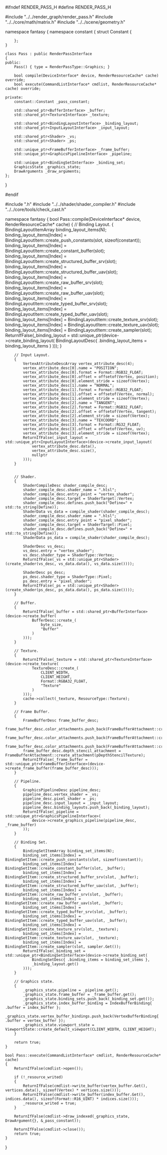 #ifndef RENDER_PASS_H
#define RENDER_PASS_H
 
#include "../../render_graph/render_pass.h"
#include "../../core/math/matrix.h"
#include "../../scene/geometry.h"
 
namespace fantasy
{
	namespace constant
	{
		struct Constant
		{

		};
	}

	class Pass : public RenderPassInterface
	{
	public:
		Pass() { type = RenderPassType::Graphics; }

		bool compile(DeviceInterface* device, RenderResourceCache* cache) override;
		bool execute(CommandListInterface* cmdlist, RenderResourceCache* cache) override;

	private:
		constant::Constant _pass_constant;

		std::shared_ptr<BufferInterface> _buffer;
		std::shared_ptr<TextureInterface> _texture;
		
		std::shared_ptr<BindingLayoutInterface> _binding_layout;
		std::shared_ptr<InputLayoutInterface> _input_layout;

		std::shared_ptr<Shader> _vs;
		std::shared_ptr<Shader> _ps;

		std::unique_ptr<FrameBufferInterface> _frame_buffer;
		std::unique_ptr<GraphicsPipelineInterface> _pipeline;

		std::unique_ptr<BindingSetInterface> _binding_set;
		GraphicsState _graphics_state;
        DrawArguments _draw_arguments;
	};

}
 
#endif



#include ".h"
#include "../../shader/shader_compiler.h"
#include "../../core/tools/check_cast.h"

namespace fantasy
{
	bool Pass::compile(DeviceInterface* device, RenderResourceCache* cache)
	{
		// Binding Layout.
		{
			BindingLayoutItemArray binding_layout_items(N);
			binding_layout_items[Index] = BindingLayoutItem::create_push_constants(slot, sizeof(constant));
			binding_layout_items[Index] = BindingLayoutItem::create_constant_buffer(slot);
			binding_layout_items[Index] = BindingLayoutItem::create_structured_buffer_srv(slot);
			binding_layout_items[Index] = BindingLayoutItem::create_structured_buffer_uav(slot);
			binding_layout_items[Index] = BindingLayoutItem::create_raw_buffer_srv(slot);
			binding_layout_items[Index] = BindingLayoutItem::create_raw_buffer_uav(slot);
			binding_layout_items[Index] = BindingLayoutItem::create_typed_buffer_srv(slot);
			binding_layout_items[Index] = BindingLayoutItem::create_typed_buffer_uav(slot);
			binding_layout_items[Index] = BindingLayoutItem::create_texture_srv(slot);
			binding_layout_items[Index] = BindingLayoutItem::create_texture_uav(slot);
			binding_layout_items[Index] = BindingLayoutItem::create_sampler(slot);
			ReturnIfFalse(_binding_layout = std::unique_ptr<BindingLayoutInterface>(device->create_binding_layout(
				BindingLayoutDesc{ .binding_layout_items = binding_layout_items }
			)));
		}

		// Input Layout.
		{
			VertexAttributeDescArray vertex_attribute_desc(4);
			vertex_attribute_desc[0].name = "POSITION";
			vertex_attribute_desc[0].format = Format::RGB32_FLOAT;
			vertex_attribute_desc[0].offset = offsetof(Vertex, position);
			vertex_attribute_desc[0].element_stride = sizeof(Vertex);
			vertex_attribute_desc[1].name = "NORMAL";
			vertex_attribute_desc[1].format = Format::RGB32_FLOAT;
			vertex_attribute_desc[1].offset = offsetof(Vertex, normal);
			vertex_attribute_desc[1].element_stride = sizeof(Vertex);
			vertex_attribute_desc[2].name = "TANGENT";
			vertex_attribute_desc[2].format = Format::RGB32_FLOAT;
			vertex_attribute_desc[2].offset = offsetof(Vertex, tangent);
			vertex_attribute_desc[2].element_stride = sizeof(Vertex);
			vertex_attribute_desc[3].name = "TEXCOORD";
			vertex_attribute_desc[3].format = Format::RG32_FLOAT;
			vertex_attribute_desc[3].offset = offsetof(Vertex, uv);
			vertex_attribute_desc[3].element_stride = sizeof(Vertex);
			ReturnIfFalse(_input_layout = std::unique_ptr<InputLayoutInterface>(device->create_input_layout(
				vertex_attribute_desc.data(),
				vertex_attribute_desc.size(),
				nullptr
			)));
		}


		// Shader.
		{
			ShaderCompileDesc shader_compile_desc;
			shader_compile_desc.shader_name = ".hlsl";
			shader_compile_desc.entry_point = "vertex_shader";
			shader_compile_desc.target = ShaderTarget::Vertex;
			shader_compile_desc.defines.push_back("Define=" + std::to_string(Define));
			ShaderData vs_data = compile_shader(shader_compile_desc);
			shader_compile_desc.shader_name = ".hlsl";
			shader_compile_desc.entry_point = "pixel_shader";
			shader_compile_desc.target = ShaderTarget::Pixel;
			shader_compile_desc.defines.push_back("Define=" + std::to_string(Define));
			ShaderData ps_data = compile_shader(shader_compile_desc);

			ShaderDesc vs_desc;
			vs_desc.entry = "vertex_shader";
			vs_desc.shader_type = ShaderType::Vertex;
			ReturnIfFalse(_vs = std::unique_ptr<Shader>(create_shader(vs_desc, vs_data.data(), vs_data.size())));

			ShaderDesc ps_desc;
			ps_desc.shader_type = ShaderType::Pixel;
			ps_desc.entry = "pixel_shader";
			ReturnIfFalse(_ps = std::unique_ptr<Shader>(create_shader(ps_desc, ps_data.data(), ps_data.size())));
		}

		// Buffer.
		{
			ReturnIfFalse(_buffer = std::shared_ptr<BufferInterface>(device->create_buffer(
				BufferDesc::create_(
					byte_size, 
					"Buffer"
				)
			)));
		}

		// Texture.
		{
			ReturnIfFalse(_texture = std::shared_ptr<TextureInterface>(device->create_texture(
				TextureDesc::create_(
					CLIENT_WIDTH,
					CLIENT_HEIGHT,
					Format::RGBA32_FLOAT,
					"Texture"
				)
			)));
			cache->collect(_texture, ResourceType::Texture);
		}
 
		// Frame Buffer.
		{
			FrameBufferDesc frame_buffer_desc;
			frame_buffer_desc.color_attachments.push_back(FrameBufferAttachment::create_attachment(pRenderTargetTexture));
			frame_buffer_desc.color_attachments.push_back(FrameBufferAttachment::create_attachment(pRenderTargetTexture));
			frame_buffer_desc.color_attachments.push_back(FrameBufferAttachment::create_attachment(pRenderTargetTexture));
			frame_buffer_desc.depth_stencil_attachment = FrameBufferAttachment::create_attachment(pDepthStencilTexture);
			ReturnIfFalse(_frame_buffer = std::unique_ptr<FrameBufferInterface>(device->create_frame_buffer(frame_buffer_desc)));
		}
 
		// Pipeline.
		{
			GraphicsPipelineDesc pipeline_desc;
			pipeline_desc.vertex_shader = _vs;
			pipeline_desc.pixel_shader = _ps;
			pipeline_desc.input_layout = _input_layout;
			pipeline_desc.binding_layouts.push_back(_binding_layout);
			ReturnIfFalse(_pipeline = std::unique_ptr<GraphicsPipelineInterface>(
				device->create_graphics_pipeline(pipeline_desc, _frame_buffer)
			));
		}

		// Binding Set.
		{
			BindingSetItemArray binding_set_items(N);
			binding_set_items[Index] = BindingSetItem::create_push_constants(slot, sizeof(constant));
			binding_set_items[Index] = BindingSetItem::create_constant_buffer(slot, _buffer);
			binding_set_items[Index] = BindingSetItem::create_structured_buffer_srv(slot, _buffer);
			binding_set_items[Index] = BindingSetItem::create_structured_buffer_uav(slot, _buffer);
			binding_set_items[Index] = BindingSetItem::create_raw_buffer_srv(slot, _buffer);
			binding_set_items[Index] = BindingSetItem::create_raw_buffer_uav(slot, _buffer);
			binding_set_items[Index] = BindingSetItem::create_typed_buffer_srv(slot, _buffer);
			binding_set_items[Index] = BindingSetItem::create_typed_buffer_uav(slot, _buffer);
			binding_set_items[Index] = BindingSetItem::create_texture_srv(slot, _texture);
			binding_set_items[Index] = BindingSetItem::create_texture_uav(slot, _texture);
			binding_set_items[Index] = BindingSetItem::create_sampler(slot, sampler.Get());
			ReturnIfFalse(_binding_set = std::unique_ptr<BindingSetInterface>(device->create_binding_set(
				BindingSetDesc{ .binding_items = binding_set_items },
				_binding_layout.get()
			)));
		}

		// Graphics state.
		{
			_graphics_state.pipeline = _pipeline.get();
			_graphics_state.frame_buffer = _frame_buffer.get();
			_graphics_state.binding_sets.push_back(_binding_set.get());
			_graphics_state.index_buffer_binding = IndexBufferBinding{ .buffer = index_buffer };
			_graphics_state.vertex_buffer_bindings.push_back(VertexBufferBinding{ .buffer = vertex_buffer });
			_graphics_state.viewport_state = ViewportState::create_default_viewport(CLIENT_WIDTH, CLIENT_HEIGHT);
		}

		return true;
	}

	bool Pass::execute(CommandListInterface* cmdlist, RenderResourceCache* cache)
	{
		ReturnIfFalse(cmdlist->open());

		if (!_resource_writed)
		{
			ReturnIfFalse(cmdlist->write_buffer(vertex_buffer.Get(), vertices.data(), sizeof(Vertex) * vertices.size()));
			ReturnIfFalse(cmdlist->write_buffer(index_buffer.Get(), indices.data(), sizeof(Format::R16_UINT) * indices.size()));
			_resource_writed = true;
		}

		ReturnIfFalse(cmdlist->draw_indexed(_graphics_state, DrawArgument{}, &_pass_constant));

		ReturnIfFalse(cmdlist->close());
		return true;
	}
}


